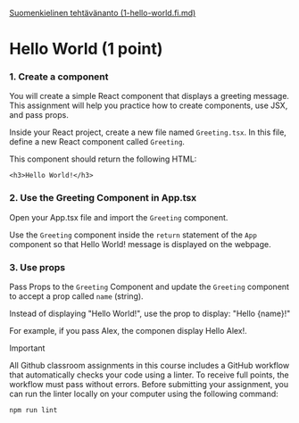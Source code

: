 [Suomenkielinen tehtävänanto (1-hello-world.fi.md)](1-hello-world.fi.md)

# Hello World (1 point)

### 1. Create a component
You will create a simple React component that displays a greeting message. This assignment will help you practice how to create components, use JSX, and pass props.

Inside your React project, create a new file named `Greeting.tsx`. In this file, define a new React component called `Greeting`.

This component should return the following HTML:
```
<h3>Hello World!</h3>
```
### 2. Use the Greeting Component in App.tsx
Open your App.tsx file and import the `Greeting` component.

Use the `Greeting` component inside the `return` statement of the `App` component so that Hello World! message is displayed on the webpage.

### 3. Use props

Pass Props to the `Greeting` Component and update the `Greeting` component to accept a prop called `name` (string).

Instead of displaying "Hello World!", use the prop to display: "Hello {name}!"

For example, if you pass Alex, the componen display Hello Alex!.


> [!IMPORTANT]
> All Github classroom assignments in this course includes a GitHub workflow that automatically checks your code using a linter. To receive full points, the workflow must pass without errors.
> Before submitting your assignment, you can run the linter locally on your computer using the following command:
> ```
> npm run lint
> ```
